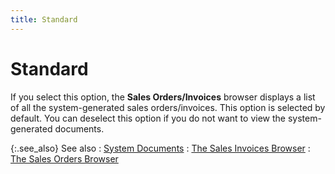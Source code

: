 ```yaml
---
title: Standard
---
```


# Standard


If you select this option, the **Sales 
 Orders/Invoices** browser displays a list of all the system-generated  sales orders/invoices. This option is selected by default. You can deselect  this option if you do not want to view the system-generated documents.


{:.see_also}
See also
: [System  Documents]({{site.bp_chm}}/docs/sys/system_documents.html)
: [The Sales Invoices  Browser]({{site.sp_baseurl}}/sales-docs/sis/sales-invoice-browser/sales_invoice_browser.html)
: [The Sales Orders  Browser ]({{site.sp_baseurl}}/sales-docs/sales-orders/sales-orders-browser/sales_order_browser.html)
